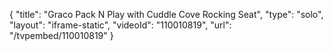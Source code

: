 {
    "title": "Graco Pack N Play with Cuddle Cove Rocking Seat",
    "type": "solo",
    "layout": "iframe-static",
    "videoId": "110010819",
    "url": "\/tvpembed\/110010819"
}